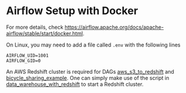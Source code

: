 # Airflow Setup with Docker

For more details, check https://airflow.apache.org/docs/apache-airflow/stable/start/docker.html.

On Linux, you may need to add a file called `.env` with the following lines
```
AIRFLOW_UID=1001
AIRFLOW_GID=0
```

An AWS Redshift cluster is required for DAGs 
[aws_s3_to_redshift](./dags/aws_s3_to_redshift.py) and
[bicycle_sharing_example](./dags/bicycle_sharing_example.py). One can
simply make use of the script in 
[data_warehouse_with_redshift](../../data_warehouse_with_redshift) to
start a Redshift cluster.